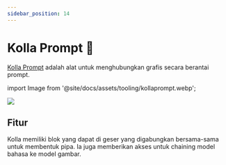```yaml
---
sidebar_position: 14
---
```


# Kolla Prompt 🚧

[Kolla Prompt](https://kollaprompt.com) adalah alat untuk menghubungkan grafis secara berantai prompt.

import Image from '@site/docs/assets/tooling/kollaprompt.webp';

<div style={{textAlign: 'center'}}>
  <img src={Image} style={{width: "750px"}}/>
</div>

## Fitur

Kolla memiliki blok yang dapat di geser yang digabungkan bersama-sama untuk membentuk pipa. Ia juga memberikan akses untuk chaining model bahasa ke model gambar.